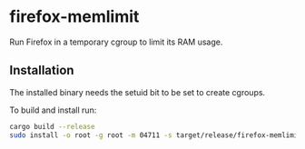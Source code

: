 # firefox-memlimit

Run Firefox in a temporary cgroup to limit its RAM usage.

## Installation

The installed binary needs the setuid bit to be set to create cgroups.

To build and install run:

```sh
cargo build --release
sudo install -o root -g root -m 04711 -s target/release/firefox-memlimit /usr/local/bin/firefox-memlimit
```
